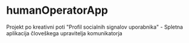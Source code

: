 # humanOperatorApp
Projekt po kreativni poti "Profil socialnih signalov uporabnika" - Spletna aplikacija človeškega upravitelja komunikatorja
